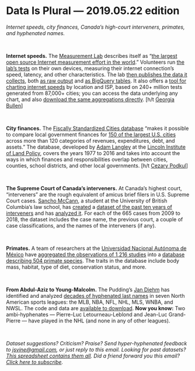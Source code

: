 Data Is Plural — 2019.05.22 edition
===================================

*Internet speeds, city finances, Canada’s high-court interveners, primates, and hyphenated names.*

&nbsp;

**Internet speeds.** The [Measurement Lab](https://www.measurementlab.net/) describes itself as “[the largest open source Internet measurement effort in the world](https://www.measurementlab.net/faq/).” Volunteers run [the lab’s tests](https://www.measurementlab.net/tests/) on their own devices, measuring their internet connection’s speed, latency, and other characteristics. The lab [then publishes the data it collects](https://www.measurementlab.net/data/), both [as raw output](https://www.measurementlab.net/data/docs/gcs/) and [as BigQuery tables](https://www.measurementlab.net/data/docs/bq/quickstart/). It also offers a [tool for charting internet speeds](https://viz.measurementlab.net/) by location and ISP, based on 240+ million tests generated from 87,000+ cities; you can access the data underlying any chart, and also [download the same aggregations directly](https://viz.measurementlab.net/data). [h/t [Georgia Bullen](https://georgiabullen.com/)]

&nbsp;

**City finances.** The [Fiscally Standardized Cities database](https://www.lincolninst.edu/research-data/data-toolkits/fiscally-standardized-cities) “makes it possible to compare local government finances for [150 of the largest U.S. cities](https://www.lincolninst.edu/research-data/data-toolkits/fiscally-standardized-cities/list-150-fiscs) across more than 120 categories of revenues, expenditures, debt, and assets.” The database, developed by [Adam Langley](https://www.lincolninst.edu/about-lincoln-institute/people/adam-h-langley) at the [Lincoln Institute of Land Policy](https://www.lincolninst.edu/), covers the years 1977 to 2016 and takes into account the ways in which finances and responsibilities overlap between cities, counties, school districts, and other local governments. [h/t [Cezary Podkul](https://twitter.com/Cezary/status/1104106397690556421)]

&nbsp;

**The Supreme Court of Canada’s interveners.** At Canada’s highest court, “interveners” are the rough equivalent of amicus brief filers in U.S. Supreme Court cases. [Sancho McCann](https://sanchom.github.io/), a student at the University of British Columbia’s law school, has [created](https://github.com/sanchom/scc_stats) a [dataset of the past ten years of interveners](https://docs.google.com/spreadsheets/d/1zNUIDaw4Fd8H_zr-dZsIs8Si_8QlqPY6nIQGR8UzoVY/edit#gid=716506492) and has [analyzed it](https://sanchom.github.io/interveners-2009-2018.html). For each of the 665 cases from 2009 to 2018, the dataset includes the case name, the previous court, a couple of case classifications, and the names of the interveners (if any).

&nbsp;

**Primates.** A team of researchers at the [Universidad Nacional Autónoma de México](https://en.wikipedia.org/wiki/National_Autonomous_University_of_Mexico) have [aggregated the observations of 1,216 studies](https://www.nature.com/articles/s41597-019-0059-9) into a [database describing 504 primate species](https://zenodo.org/record/2600338). The traits in the database include body mass, habitat, type of diet, conservation status, and more.

&nbsp;

**From Abdul-Aziz to Young-Malcolm.** The Pudding’s [Jan Diehm](https://twitter.com/jadiehm) has identified and analyzed [decades of hyphenated last names](https://pudding.cool/2019/05/hyphens/) in seven North American sports leagues: the MLB, NBA, NFL, NHL, MLS, WNBA, and NWSL. The code and data are [available to download](https://github.com/the-pudding/hyphenated-names). **Now you know:** Two ambi-hyphenates — Pierre-Luc Letourneau-Leblond and Jean-Luc Grand-Pierre — have played in the NHL (and none in any of other leagues).

&nbsp;

*Dataset suggestions? Criticism? Praise? Send hyper-hyphenated feedback to <jsvine@gmail.com>, or just reply to this email. Looking for past datasets? [This spreadsheet contains them all](https://docs.google.com/spreadsheets/d/1wZhPLMCHKJvwOkP4juclhjFgqIY8fQFMemwKL2c64vk). Did a friend forward you this email? [Click here to subscribe](https://tinyletter.com/data-is-plural).*